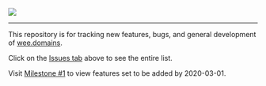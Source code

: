 [![](https://wee.domains/img/social-media-card.png)](https://wee.domains)

___

This repository is for tracking new features, bugs, and general development of [wee.domains](https://wee.domains).

Click on the [Issues tab](https://github.com/timbowhite/wee.domains-tracker/issues) above to see the entire list.

Visit [Milestone #1](https://github.com/timbowhite/wee.domains-tracker/milestone/1) to view features set to be added by 2020-03-01.
